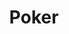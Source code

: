 ---
title: "Poker"
draft: false
slug: "poker"
weight: "4"
thumbnail: "illustrations/thumbnail_03.jpg"
mainpage: true
related: true

block_project: {
	description: "(description coming soon)",
	bgcolor: "#0D0D0D",
	fontcolor: "#fff",
	work: [ 
		{class: "gallery-col-12 w-md-75", path: "illustrations/poker-night_01.jpg"},
		{class: "gallery-col-5 offset-md-3", path: "illustrations/poker-night_02.jpg"},
		{class: "gallery-col-5 offset-md-3", path: "illustrations/poker-night_03.jpg"}
	]
}

---